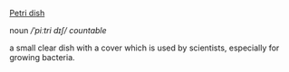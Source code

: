 [Petri dish](https://www.google.com/search?q=petri+dish&tbm=isch#imgrc=CK_IlL0lMaFNvM)

noun  */ˈpiːtri dɪʃ/* *countable*

a small clear dish with a cover which is used by scientists, especially for growing bacteria.
